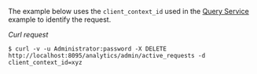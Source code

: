 The example below uses the `client_context_id` used in the [Query Service](rest-service.html#query-service) example to identify the request.

*Curl request*

``` shell
$ curl -v -u Administrator:password -X DELETE http://localhost:8095/analytics/admin/active_requests -d client_context_id=xyz
```
